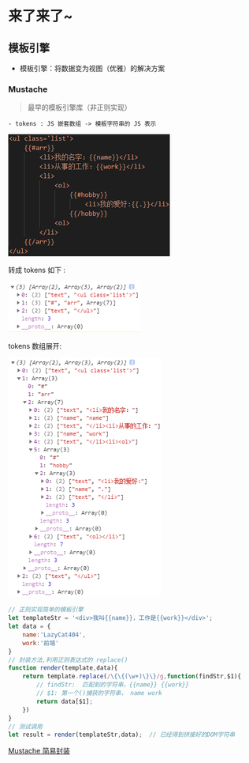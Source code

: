 # 来了来了~

## 模板引擎

- 模板引擎：将数据变为视图（优雅）的解决方案

### Mustache

> 最早的模板引擎库（非正则实现）

    - tokens : JS 嵌套数组 -> 模板字符串的 JS 表示
    
![dom模板字符串](../../../Img/Vue/dom模板字符串.png)

转成 tokens 如下 :

![tokens](../../../Img/Vue/tokens.png)

tokens 数组展开:

![tokens展开](../../../Img/Vue/tokens展开.png)

```js
// 正则实现简单的模板引擎
let templateStr = '<div>我叫{{name}}，工作是{{work}}</div>';
let data = {
    name:'LazyCat404',
    work:'前端'
}
// 封装方法,利用正则表达式的 replace()
function render(template,data){
    return template.replace(/\{\{(\w+)\}\}/g,function(findStr,$1){
        // findStr:  匹配到的字符串，{{name}} {{work}}
        // $1: 第一个()捕获的字符串， name work
        return data[$1];
    })
}
// 测试调用
let result = render(templateStr,data);  // 已经得到拼接好的DOM字符串
```
[Mustache 简易封装](../../../优化/封装/Mustache/src/index.js)